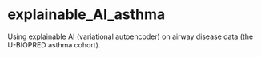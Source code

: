 # explainable_AI_asthma
Using explainable AI (variational autoencoder) on airway disease data (the U-BIOPRED asthma cohort).
